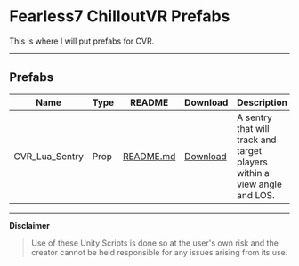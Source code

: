 # Fearless7 ChilloutVR Prefabs

This is where I will put prefabs for CVR.

---
## Prefabs
|      Name    |Type|                                          README                                                            |Download|                            Description                                 |
|--------------|----|------------------------------------------------------------------------------------------------------------|--------|------------------------------------------------------------------------|
|CVR_Lua_Sentry|Prop|[README.md](https://github.com/Fearless7bc/Fearless7_CVR_Prefabs/blob/main/CVR_Lua_Sentry_Example/README.md)|[Download](https://github.com/Fearless7bc/Fearless7_CVR_Prefabs/raw/main/CVR_Lua_Sentry_Example/CVR_Lua_Sentry_Example.unitypackage)|A sentry that will track and target players within a view angle and LOS.|


---
**Disclaimer**
> Use of these Unity Scripts is done so at the user's own risk and the creator cannot be held responsible for any issues arising from its use.
